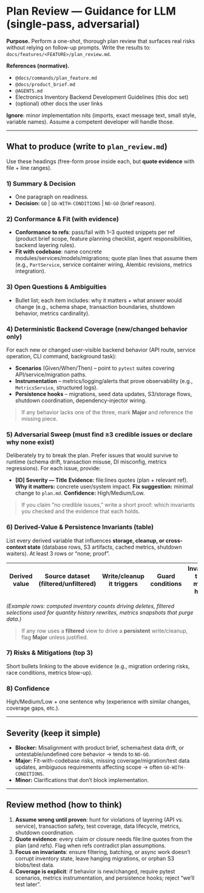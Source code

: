 # Plan Review — Guidance for LLM (single-pass, adversarial)

**Purpose.** Perform a one-shot, thorough plan review that surfaces real risks without relying on follow-up prompts. Write the results to:
`docs/features/<FEATURE>/plan_review.md`.

**References (normative).**

* `@docs/commands/plan_feature.md`
* `@docs/product_brief.md`
* `@AGENTS.md`
* Electronics Inventory Backend Development Guidelines (this doc set)
* (optional) other docs the user links

**Ignore**: minor implementation nits (imports, exact message text, small style, variable names). Assume a competent developer will handle those.

---

## What to produce (write to `plan_review.md`)

Use these headings (free-form prose inside each, but **quote evidence** with file + line ranges).

### 1) Summary & Decision

* One paragraph on readiness.
* **Decision:** `GO` | `GO-WITH-CONDITIONS` | `NO-GO` (brief reason).

### 2) Conformance & Fit (with evidence)

* **Conformance to refs**: pass/fail with 1–3 quoted snippets per ref (product brief scope, feature planning checklist, agent responsibilities, backend layering rules).
* **Fit with codebase**: name concrete modules/services/models/migrations; quote plan lines that assume them (e.g., `PartService`, service container wiring, Alembic revisions, metrics integration).

### 3) Open Questions & Ambiguities

* Bullet list; each item includes: why it matters + what answer would change (e.g., schema shape, transaction boundaries, shutdown behavior, metrics cardinality).

### 4) Deterministic Backend Coverage (new/changed behavior only)

For each new or changed user-visible backend behavior (API route, service operation, CLI command, background task):

* **Scenarios** (Given/When/Then) – point to `pytest` suites covering API/service/migration paths.
* **Instrumentation** – metrics/logging/alerts that prove observability (e.g., `MetricsService`, structured logs).
* **Persistence hooks** – migrations, seed data updates, S3/storage flows, shutdown coordination, dependency-injector wiring.

> If any behavior lacks one of the three, mark **Major** and reference the missing piece.

### 5) **Adversarial Sweep (must find ≥3 credible issues or declare why none exist)**

Deliberately try to break the plan. Prefer issues that would survive to runtime (schema drift, transaction misuse, DI misconfig, metrics regressions).
For each issue, provide:

* **[ID] Severity — Title**
  **Evidence:** file:lines quotes (plan + relevant ref).
  **Why it matters:** concrete user/system impact.
  **Fix suggestion:** minimal change to `plan.md`.
  **Confidence:** High/Medium/Low.

> If you claim “no credible issues,” write a short proof: which invariants you checked and the evidence that each holds.

### 6) **Derived-Value & Persistence Invariants (table)**

List every derived variable that influences **storage, cleanup, or cross-context state** (database rows, S3 artifacts, cached metrics, shutdown waiters). At least 3 rows or “none; proof”.

| Derived value | Source dataset (filtered/unfiltered) | Write/cleanup it triggers | Guard conditions | Invariant that must hold | Evidence (file:lines) |
| ------------- | ------------------------------------ | ------------------------- | ---------------- | ------------------------ | --------------------- |

*(Example rows: computed inventory counts driving deletes, filtered selections used for quantity history rewrites, metrics snapshots that purge data.)*

> If any row uses a **filtered** view to drive a **persistent** write/cleanup, flag **Major** unless justified.

### 7) Risks & Mitigations (top 3)

Short bullets linking to the above evidence (e.g., migration ordering risks, race conditions, metrics blow-up).

### 8) Confidence

High/Medium/Low + one sentence why (experience with similar changes, coverage gaps, etc.).

---

## Severity (keep it simple)

* **Blocker:** Misalignment with product brief, schema/test data drift, or untestable/undefined core behavior → tends to `NO-GO`.
* **Major:** Fit-with-codebase risks, missing coverage/migration/test data updates, ambiguous requirements affecting scope → often `GO-WITH-CONDITIONS`.
* **Minor:** Clarifications that don’t block implementation.

---

## Review method (how to think)

1. **Assume wrong until proven**: hunt for violations of layering (API vs. service), transaction safety, test coverage, data lifecycle, metrics, shutdown coordination.
2. **Quote evidence**: every claim or closure needs file:line quotes from the plan (and refs). Flag when refs contradict plan assumptions.
3. **Focus on invariants**: ensure filtering, batching, or async work doesn’t corrupt inventory state, leave hanging migrations, or orphan S3 blobs/test data.
4. **Coverage is explicit**: if behavior is new/changed, require pytest scenarios, metrics instrumentation, and persistence hooks; reject “we’ll test later”.
